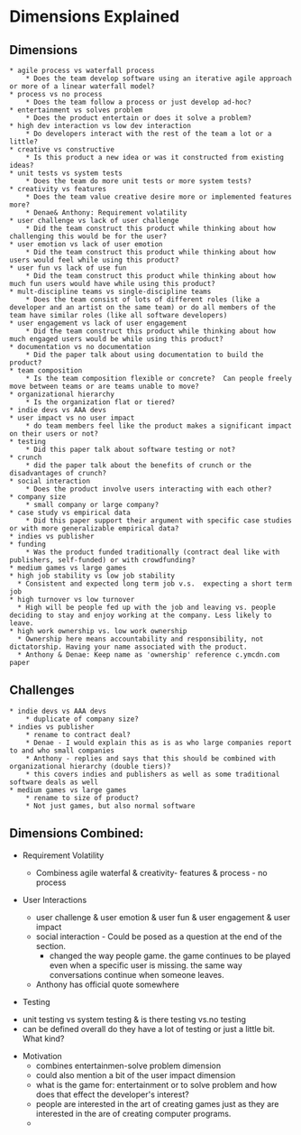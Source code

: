 Dimensions Explained
===

## Dimensions
    * agile process vs waterfall process
        * Does the team develop software using an iterative agile approach or more of a linear waterfall model?
    * process vs no process
        * Does the team follow a process or just develop ad-hoc?
    * entertainment vs solves problem
        * Does the product entertain or does it solve a problem?
    * high dev interaction vs low dev interaction
        * Do developers interact with the rest of the team a lot or a little?
    * creative vs constructive
        * Is this product a new idea or was it constructed from existing ideas?
    * unit tests vs system tests
        * Does the team do more unit tests or more system tests?
    * creativity vs features
        * Does the team value creative desire more or implemented features more?
        * Denae& Anthony: Requirement volatility
    * user challenge vs lack of user challenge
        * Did the team construct this product while thinking about how challenging this would be for the user?
    * user emotion vs lack of user emotion
        * Did the team construct this product while thinking about how users would feel while using this product?
    * user fun vs lack of use fun
        * Did the team construct this product while thinking about how much fun users would have while using this product?
    * mult-discipline teams vs single-discipline teams
        * Does the team consist of lots of different roles (like a developer and an artist on the same team) or do all members of the team have similar roles (like all software developers)
    * user engagement vs lack of user engagement
        * Did the team construct this product while thinking about how much engaged users would be while using this product?
    * documentation vs no documentation
        * Did the paper talk about using documentation to build the product?
    * team composition
        * Is the team composition flexible or concrete?  Can people freely move between teams or are teams unable to move?
    * organizational hierarchy
        * Is the organization flat or tiered?
    * indie devs vs AAA devs
    * user impact vs no user impact
        * do team members feel like the product makes a significant impact on their users or not?
    * testing
        * Did this paper talk about software testing or not?
    * crunch
        * did the paper talk about the benefits of crunch or the disadvantages of crunch?
    * social interaction
        * Does the product involve users interacting with each other?
    * company size
        * small company or large company?
    * case study vs empirical data
        * Did this paper support their argument with specific case studies or with more generalizable empirical data?
    * indies vs publisher
    * funding
        * Was the product funded traditionally (contract deal like with publishers, self-funded) or with crowdfunding?
    * medium games vs large games
    * high job stability vs low job stability
      * Consistent and expected long term job v.s.  expecting a short term job
    * high turnover vs low turnover
      * High will be people fed up with the job and leaving vs. people deciding to stay and enjoy working at the company. Less likely to leave.
    * high work ownership vs. low work ownership
      * Ownership here means accountability and responsibility, not dictatorship. Having your name associated with the product.
      * Anthony & Denae: Keep name as 'ownership' reference c.ymcdn.com paper

## Challenges

    * indie devs vs AAA devs
        * duplicate of company size?
    * indies vs publisher
        * rename to contract deal?
        * Denae - I would explain this as is as who large companies report to and who small companies
        * Anthony - replies and says that this should be combined with organizational hierarchy (double tiers)?
        * this covers indies and publishers as well as some traditional software deals as well
    * medium games vs large games
        * rename to size of product?
        * Not just games, but also normal software

## Dimensions Combined:

* Requirement Volatility
   - Combiness agile waterfal & creativity- features & process - no process
   
* User Interactions
   - user challenge & user emotion & user fun & user engagement & user impact
   - social interaction - Could be posed as a question at the end of the section.
      - changed the way people game. the game continues to be played even when a specific user is missing. the same way conversations continue when someone leaves.
   - Anthony has official quote somewhere
   
* Testing
 - unit testing vs system testing & is there testing vs.no testing
 - can be defined overall do they have a lot of testing or just a little bit. What kind?
 
* Motivation
   - combines entertainmen-solve problem dimension
   - could also mention a bit of the user impact dimension
   - what is the game for: entertainment or to solve problem and how does that effect the developer's interest?
   - people are interested in the art of creating games just as they are interested in the are of creating computer programs.
   - 
